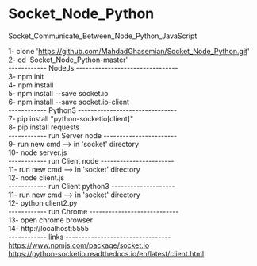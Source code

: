 # Socket_Node_Python
Socket_Communicate_Between_Node_Python_JavaScript

1-  clone 'https://github.com/MahdadGhasemian/Socket_Node_Python.git' \
2-  cd 'Socket_Node_Python-master' \
------------ NodeJs -------------------------------- \
3-  npm init \
4-  npm install \
5-  npm install --save socket.io \
6-  npm install --save socket.io-client \
------------ Python3 ------------------------------- \
7-  pip install "python-socketio[client]" \
8-  pip install requests \
------------ run Server node ----------------------- \
9-  run new cmd --> in 'socket' directory \
10- node server.js \
------------ run Client node ----------------------- \
11-  run new cmd --> in 'socket' directory \
12-  node client.js \
------------ run Client python3 -------------------- \
11-  run new cmd --> in 'socket' directory \
12-  python client2.py \
------------ run Chrome ---------------------------- \
13-  open chrome browser \
14-  http://localhost:5555 \
------------ links --------------------------------- \
https://www.npmjs.com/package/socket.io \
https://python-socketio.readthedocs.io/en/latest/client.html


